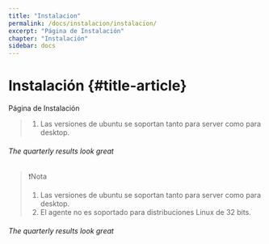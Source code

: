 ```yaml
---
title: "Instalacion"
permalink: /docs/instalacion/instalacion/
excerpt: "Página de Instalación"
chapter: "Instalación" 
sidebar: docs
---
```


# Instalación {#title-article}

Página de Instalación

> 1. Las versiones de ubuntu se soportan tanto para server como para desktop.

###### The quarterly results look great 

>❗Nota
> 1. Las versiones de ubuntu se soportan tanto para server como para desktop.
> 2. El agente no es soportado para distribuciones Linux de 32 bits.

###### The quarterly results look great 

